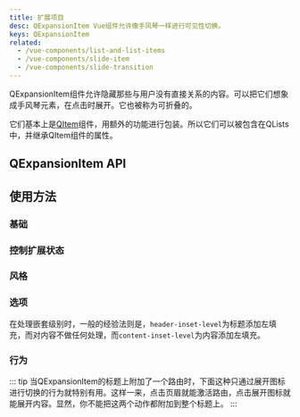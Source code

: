```yaml
---
title: 扩展项目
desc: QExpansionItem Vue组件允许像手风琴一样进行可见性切换。
keys: QExpansionItem
related:
  - /vue-components/list-and-list-items
  - /vue-components/slide-item
  - /vue-components/slide-transition
---
```


QExpansionItem组件允许隐藏那些与用户没有直接关系的内容。可以把它们想象成手风琴元素，在点击时展开。它也被称为可折叠的。

它们基本上是[QItem](/vue-components/list-and-list-items)组件，用额外的功能进行包装。所以它们可以被包含在QLists中，并继承QItem组件的属性。

## QExpansionItem API

<doc-api file="QExpansionItem" />

## 使用方法

### 基础

<doc-example title="基础" file="QExpansionItem/Basic" />

### 控制扩展状态

<doc-example title="控制扩展状态" file="QExpansionItem/ControlExpansionState" />

### 风格

<doc-example title="密集" file="QExpansionItem/Dense" />

<doc-example title="在深色背景上" file="QExpansionItem/Dark" dark />

### 选项

<doc-example title="切换切换面" file="QExpansionItem/SwitchToggleSide" />

<doc-example title="头槽" file="QExpansionItem/HeaderSlot" />

<doc-example title="处理事件" file="QExpansionItem/HandlingEvents" />

在处理嵌套级别时，一般的经验法则是，`header-inset-level`为标题添加左填充，而对内容不做任何处理，而`content-inset-level`为内容添加左填充。

<doc-example title="玩转嵌入级别" file="QExpansionItem/InsetLevels" />

### 行为

::: tip
当QExpansionItem的标题上附加了一个路由时，下面这种只通过展开图标进行切换的行为就特别有用。这样一来，点击页眉就能激活路由，点击展开图标就能展开内容。显然，你不能把这两个动作都附加到整个标题上。
:::

<doc-example title="仅通过扩展图标进行切换" file="QExpansionItem/IconToggle" />

<doc-example title="Accordion模式" file="QExpansionItem/Accordion" />

<doc-example title="弹出模式" file="QExpansionItem/Popup" />
